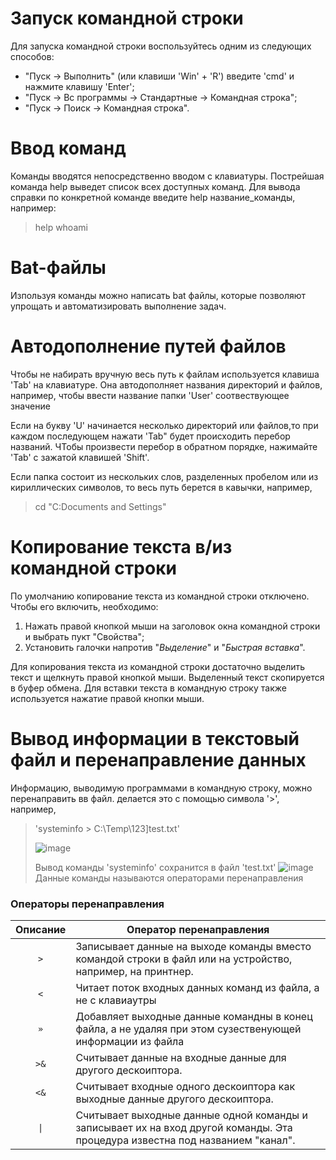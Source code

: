# Запуск командной строки

Для запуска командной строки воспользуйтесь одним из следующих способов:

   * "Пуск -> Выполнить" (или клавиши 'Win' + 'R') введите 'cmd' и нажмите клавишу 'Enter';
   * "Пуск -> Вс программы -> Стандартные -> Командная строка";
   * "Пуск -> Поиск -> Командная строка".

# Ввод команд

Команды вводятся непосредственно вводом с клавиатуры. Пострейшая команда help выведет список всех доступных команд. Для вывода справки по конкретной команде введите help название_команды, например:
> help whoami

# Bat-файлы
Изпользуя команды можно написать bat файлы, которые позволяют упрощать и автоматизировать выполнение задач.

# Автодополнение путей файлов
Чтобы не набирать вручную весь путь к файлам используется клавиша 'Tab' на клавиатуре. Она автодополняет названия директорий и файлов, например, чтобы ввести название папки 'User' соотвествующее значение

Если на букву 'U' начинается несколько директорий или файлов,то при каждом последующем нажати 'Tab" будет происходить перебор названий. ЧТобы произвести перебор в обратном порядке, нажимайте 'Tab' с зажатой клавишей 'Shift'.

Если папка состоит из нескольких слов, разделенных пробелом или из кириллических символов, то весь путь берется в кавычки, например, 
> cd "C:Documents and Settings"

# Копирование текста в/из командной строки
По умолчанию копирование текста из командной строки отключено. Чтобы его включить, необходимо:
1. Нажать правой кнопкой мыши на заголовок окна командной строки и выбрать пукт "Свойства";
2. Установить галочки напротив "*Выделение*" и "*Быстрая вставка*".

Для копирования текста из командной строки достаточно выделить текст и щелкнуть правой кнопкой мыши. Выделенный текст скопируется в буфер обмена. Для вставки текста в командную строку также используется нажатие правой кнопки мыши.

# Вывод информации в текстовый файл и перенаправление данных
Информацию, выводимую программами в командную строку, можно перенаправить вв файл. делается это с помощью символа '>', например,
> 'systeminfo > C:\Temp\123]test.txt'
> 
> ![image](https://user-umages.githubusercontent.com/16436481/131782395-b63b994a-cdab-46a9-9792-67e2362d45bb.png)
> 
> Вывод команды 'systeminfo' сохранится в файл 'test.txt'
> ![image](https://user-umages.githubusercontent.com/16436481/131782395-b63b994a-cdab-46a9-9792-67e2362d45bb.png)
> Данные команды называются операторами перенаправления

### Операторы перенаправления
|**Описание**|**Оператор перенаправления**|
|:-:|-|
|`>`| Записывает данные на выходе команды вместо командой строки в файл или на устройство, например, на принтнер.|
|`<`| Читает поток входных данных команд из файла, а не с клавиаутры|
|`»`| Добавляет выходные данные командны в конец файла, а не удаляя при этом сузественующей информации из файла|
|`>&`| Считывает данные на входные данные для другого дескоиптора.|
|`<&`| Считывает входные одного дескоиптора как выходные данные другого дескоиптора.|
|`\|`| Считывает выходные данные одной команды и записывает их на вход другой команды. Эта процедура известна под названием "канал".|
